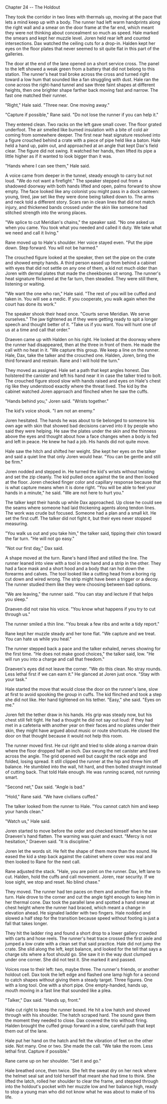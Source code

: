 Chapter 24 -- The Holdout

They took the corridor in two lines with thermals up, moving at the pace that lets a mind keep up with a body. The runner had left warm handprints along the right wall and a smear on the door frame at the far end, which meant they were not thinking about concealment so much as speed. Hale marked the smears and kept her muzzle level. Joren held rear left and counted intersections. Dax watched the ceiling cuts for a drop-in. Halden kept her eyes on the floor plates that never seemed to sit quite flat in this part of the galleries.

The door at the end of the lane opened on a short service cross. The panel to the left showed a weak green from a battery that did not belong to this station. The runner's heat trail broke across the cross and turned right toward a low hum that sounded like a fan struggling with dust. Hale ran the cone across the right-hand tunnel and saw three faint shapes at different heights, then one brighter shape farther back moving fast and narrow. The fast one matched their runner.

"Right," Hale said. "Three near. One moving away."

"Capture if possible," Rane said. "Do not lose the runner if you can help it."

They entered clean. Two racks on the left gave small cover. The floor grated underfoot. The air smelled like burned insulation with a bite of cold air coming from somewhere deeper. The first near heat signature resolved into a figure crouched behind a crate with a piece of pipe held like a baton. Hale held a hand up, palm out, and approached at an angle that kept Dax's field clear. The figure did not swing. It watched her hands, then lifted its pipe a little higher as if it wanted to look bigger than it was.

"Hands where I can see them," Hale said.

A voice came from deeper in the tunnel, steady enough to carry but not loud. "We do not want a firefight." The speaker stepped out from a shadowed doorway with both hands lifted and open, palms forward to show empty. The face looked like any colonist you might pass in a dock canteen: young, tired, jaw set like they were done being talked down to. The arms and neck told a different story. Scars ran in clean lines that did not match injury, and thickened bands crossed under the skin like someone had stitched strength into the wrong places.

"We splice to cut Meridian's chains," the speaker said. "No one asked us when you came. You took what you needed and called it duty. We take what we need and call it living."

Rane moved up to Hale's shoulder. Her voice stayed even. "Put the pipe down. Step forward. You will not be harmed."

The crouched figure looked at the speaker, then set the pipe on the crate and showed empty hands. A third person eased up from behind a cabinet with eyes that did not settle on any one of them, a kid not much older than Joren with dermal plates that made the cheekbones sit wrong. The runner's heat signature flickered at the far turn, then steadied. They were still there, listening or waiting.

"We want the one who ran," Hale said. "The rest of you will be cuffed and taken in. You will see a medic. If you cooperate, you walk again when the court has done its work."

The speaker shook their head once. "Courts serve Meridian. We serve ourselves." The jaw tightened as if they were getting ready to spit a longer speech and thought better of it. "Take us if you want. You will hunt one of us at a time and call that order."

Draeven came up with Halden on his right. He looked at the doorway where the runner had disappeared, then at the three in front of them. He made the call with no heat in it. "We capture this group. We keep a line on the runner. Hale, Dax, take the talker and the crouched one. Halden, Joren, bring the third forward and restrain. Rane and I will hold the turn."

They moved as assigned. Hale set a path that kept angles honest. Dax holstered the canister and left his hand near it in case the talker tried to bolt. The crouched figure stood slow with hands raised and eyes on Hale's chest rig like they understood exactly where the threat lived. The kid by the cabinet watched Joren approach and flinched when he saw the cuffs.

"Hands behind you," Joren said. "Wrists together."

The kid's voice shook. "I am not an enemy."

Joren hesitated. The hands he was about to tie belonged to someone his own age with skin that showed bad decisions carved into it by people who said they were helping. He saw the plates under the skin and the thinness above the eyes and thought about how a face changes when a body is fed and left in peace. He knew he had a job. His hands did not quite move.

Hale saw the hitch and shifted her weight. She kept her eyes on the talker and said a quiet line that only Joren would hear. "You can be gentle and still be firm."

Joren nodded and stepped in. He turned the kid's wrists without twisting and set the zip cleanly. The kid pulled once against the tie and then looked at the floor. Joren checked finger color and capillary response because that is what capture means when it is done right. "You will be able to feel your hands in a minute," he said. "We are not here to hurt you."

The talker kept their hands up while Dax approached. Up close he could see the seams where someone had laid thickening agents along tendon lines. The work was crude but focused. Someone had a plan and a small kit. He set the first cuff. The talker did not fight it, but their eyes never stopped measuring.

"You walk us out and you take him," the talker said, tipping their chin toward the far turn. "He will not go easy."

"Not our first day," Dax said.

A shape moved at the turn. Rane's hand lifted and stilled the line. The runner leaned into view with a tool in one hand and a strip in the other. They had a face mask and a short hood and a body that ran hot down the forearms and calves. The tool looked like a cutting head from a boring rig cut down and wired wrong. The strip might have been a trigger or a decoy. The runner studied them like they were choosing between bad options.

"We are leaving," the runner said. "You can stay and lecture if that helps you sleep."

Draeven did not raise his voice. "You know what happens if you try to cut through us."

The runner smiled a thin line. "You break a few ribs and write a tidy report."

Rane kept her muzzle steady and her tone flat. "We capture and we treat. You can hate us while you heal."

The runner stepped back a pace and the talker exhaled, nerves showing for the first time. "He does not make good choices," the talker said, low. "He will run you into a charge and call that freedom."

Draeven's eyes did not leave the corner. "We do this clean. No stray rounds. Less lethal first if we can earn it." He glanced at Joren just once. "Stay with your task."

Hale started the move that would close the door on the runner's lane, slow at first to avoid spooking the group in cuffs. The kid flinched and took a step she did not like. Her hand tightened on his tether. "Easy," she said. "Eyes on me."

Joren felt the tether draw in his hands. His grip was steady now, but his chest still felt tight. He had a thought he did not say out loud: if they had met in a cafeteria with another year on their faces and no plates under their skin, they might have argued about music or route shortcuts. He closed the door on that thought because it would not help this room.

The runner moved first. He cut right and tried to slide along a narrow drain where the floor dropped half an inch. Dax swung the net canister and fired across the angle. The grid opened well but caught the rack edge and folded, losing spread. It still clipped the runner at the hip and threw him off balance. He stumbled into the wall, hit hard, and then bolted straight instead of cutting back. That told Hale enough. He was running scared, not running smart.

"Second net," Dax said. "Angle is bad."

"Hold," Rane said. "We have civilians cuffed."

The talker looked from the runner to Hale. "You cannot catch him and keep your hands clean."

"Watch us," Hale said.

Joren started to move before the order and checked himself when he saw Draeven's hand flatten. The warning was quiet and exact. "Mercy is not hesitation," Draeven said. "It is discipline."

Joren let the words sit. He felt the shape of them more than the sound. He eased the kid a step back against the cabinet where cover was real and then looked to Rane for the next call.

Rane adjusted the stack. "Hale, you are point on the runner. Dax, left lane to cut. Halden, hold the cuffs and call movement. Joren, rear security. If we lose sight, we stop and reset. No blind chase."

They moved. The runner had ten paces on them and another five in the turn. Hale drove to the corner and cut the angle tight enough to keep him in her thermal cone. Dax took the parallel lane and spotted a hand smear at chest height where the runner had braced, which meant a change in elevation ahead. He signaled ladder with two fingers. Hale nodded and slowed a half step for the transition because speed without footing is just a fall that takes longer.

They hit the ladder ring and found a short drop to a lower gallery crowded with carts and hose reels. The runner's heat trace crossed the first aisle and jumped a low crate with a clean set that said practice. Hale did not jump the crate. She slid along the left, kept balance, and looked for the tell that says a charge sits where a foot should go. She saw it in the way dust clumped under one corner. She did not test it. She marked it and passed.

Voices rose to their left: two, maybe three. The runner's friends, or another holdout cell. Dax took the left edge and flashed one lamp high for a second to catch shapes without giving them a steady target. Three figures. One with a long tool. One with a short pipe. One empty-handed, hands up, mouth moving in a fast line that sounded like a plea.

"Talker," Dax said. "Hands up, front."

Hale cut right to keep the runner boxed. He hit a low hatch and shoved through with his shoulder. The hatch scraped hard. The sound gave them the moment they needed to close. Dax covered the trio without firing. Halden brought the cuffed group forward in a slow, careful path that kept them out of the lane.

Hale put her hand on the hatch and felt the vibration of feet on the other side. Not many. One or two. She made the call. "We take the room. Less lethal first. Capture if possible."

Rane came up on her shoulder. "Set it and go."

Hale breathed once, then twice. She felt the sweat dry on her neck where the helmet seal sat and told herself that meant she had time to think. She lifted the latch, rolled her shoulder to clear the frame, and stepped through into the holdout's pocket with her muzzle low and her balance high, ready to stop a young man who did not know what he was about to make of his life.

